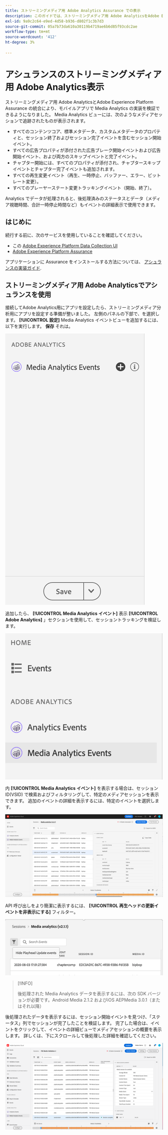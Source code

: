 ```yaml
---
title: ストリーミングメディア用 Adobe Analytics Assurance での表示
description: このガイドでは、ストリーミングメディア用 Adobe AnalyticsをAdobe Experience Platform Assurance と共に使用する方法を説明します。
exl-id: 9a9c2c64-e9ed-4d58-b936-d802f1c3b7d3
source-git-commit: 05a7b73da610a30119b4719ae6b6d85f93cdc2ae
workflow-type: tm+mt
source-wordcount: '412'
ht-degree: 3%

---
```


# アシュランスのストリーミングメディア用 Adobe Analytics表示

ストリーミングメディア用 Adobe AnalyticsとAdobe Experience Platform Assurance の統合により、モバイルアプリで Media Analytics の実装を検証できるようになりました。 Media Analytics ビューには、次のようなメディアセッションで追跡されたものが表示されます。

- すべてのコンテンツコア、標準メタデータ、カスタムメタデータのプロパティと、セッション終了およびセッション完了イベントを含むセッション開始イベント。
- すべての広告プロパティが添付された広告ブレーク開始イベントおよび広告開始イベント、および両方のスキップイベントと完了イベント。
- チャプター開始には、すべてのプロパティが添付され、チャプタースキップイベントとチャプター完了イベントも追加されます。
- すべての再生変更イベント（再生、一時停止、バッファー、エラー、ビットレート変更）。
- すべてのプレーヤーステート変更トラッキングイベント（開始、終了）。

Analytics でデータが処理されると、後処理済みのステータスとデータ（メディア視聴時間、合計一時停止時間など）もイベントの詳細表示で使用できます。

## はじめに

続行する前に、次のサービスを使用していることを確認してください。

- この [Adobe Experience Platform Data Collection UI](https://experience.adobe.com/#/data-collection/)
- [Adobe Experience Platform Assurance](https://experience.adobe.com/assurance)

アプリケーションに Assurance をインストールする方法については、 [アシュランスの実装ガイド](../tutorials/implement-assurance.md).

## ストリーミングメディア用 Adobe Analyticsでアシュランスを使用

接続してAdobe Analytics用にアプリを設定したら、ストリーミングメディア分析用にアプリを設定する準備が整いました。 左側のパネルの下部で、を選択します。 **[!UICONTROL 設定]** Media Analytics イベントビューを追加するには、以下を実行します。 **保存** それは。

![設定](./images/adobe-analytics-streaming-media/configure.png)

追加したら、 **[!UICONTROL Media Analytics イベント]** 表示 **[!UICONTROL Adobe Analytics]** 」セクションを使用して、セッショントラッキングを検証します。

![選択](./images/adobe-analytics-streaming-media/select.png)

内 **[!UICONTROL Media Analytics イベント]** を表示する場合は、セッション ID(VSID) で検索およびフィルタリングして、特定のメディアセッションを表示できます。 追加のイベントの詳細を表示するには、特定のイベントを選択します。

![メディアイベント](./images/adobe-analytics-streaming-media/media-events.png)

API 呼び出しをより簡潔に表示するには、 **[!UICONTROL 再生ヘッドの更新イベントを非表示にする]** フィルター。

![再生ヘッドを非表示](./images/adobe-analytics-streaming-media/hide-playhead.png)

>[!INFO]
>
>後処理された Media Analytics データを表示するには、次の SDK バージョンが必要です。Android Media 2.1.2 およびiOS AEPMedia 3.0.1（またはそれ以降）

後処理されたデータを表示するには、セッション開始イベントを見つけ、「ステータス」列でセッションが完了したことを検証します。 完了した場合は、イベントをクリックして、イベントの詳細ビューでメディアセッションの概要を表示します。 詳しくは、下にスクロールして後処理した詳細を確認してください。

![後処理済みのビュー](./images/adobe-analytics-streaming-media/post-processed-view.png)
